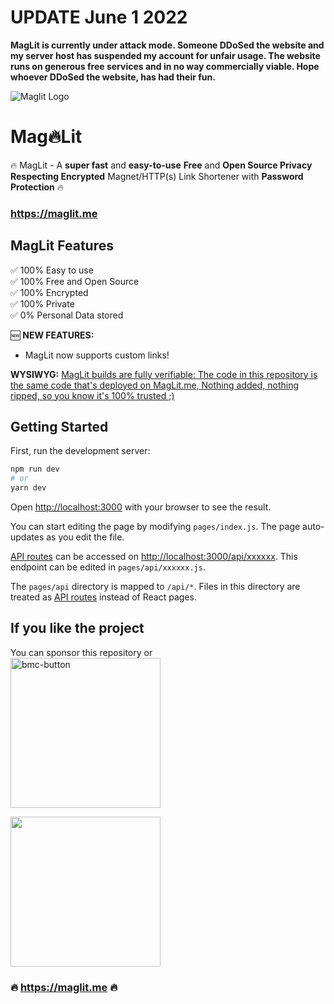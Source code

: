 # UPDATE June 1 2022
**MagLit is currently under attack mode. Someone DDoSed the website and my server host has suspended my account for unfair usage. The website runs on generous free services and in no way commercially viable. Hope whoever DDoSed the website, has had their fun.**

![Maglit Logo](https://user-images.githubusercontent.com/25067102/165503689-d1d9eb36-7f00-423b-bf38-89698deb9d3e.jpg)

# Mag🔥Lit
🔥 MagLit - A **super fast** and **easy-to-use** **Free** and **Open Source Privacy Respecting Encrypted** Magnet/HTTP(s) Link Shortener with **Password Protection** 🔥
### https://maglit.me

## MagLit Features

✅ 100% Easy to use\
✅ 100% Free and Open Source\
✅ 100% Encrypted\
✅ 100% Private\
✅ 0% Personal Data stored

🆕 **NEW FEATURES:**
- MagLit now supports custom links!

**WYSIWYG:** [MagLit builds are fully verifiable: The code in this repository is the same code that's deployed on MagLit.me, Nothing added, nothing ripped, so you know it's 100% trusted ;) ](https://github.com/NayamAmarshe/MagLit/deployments)
## Getting Started

First, run the development server:

```bash
npm run dev
# or
yarn dev
```

Open [http://localhost:3000](http://localhost:3000) with your browser to see the result.

You can start editing the page by modifying `pages/index.js`. The page auto-updates as you edit the file.

[API routes](https://nextjs.org/docs/api-routes/introduction) can be accessed on [http://localhost:3000/api/xxxxxx](http://localhost:3000/api/xxxxxx). This endpoint can be edited in `pages/api/xxxxxx.js`.

The `pages/api` directory is mapped to `/api/*`. Files in this directory are treated as [API routes](https://nextjs.org/docs/api-routes/introduction) instead of React pages.

## If you like the project
You can sponsor this repository or    
<a href="https://www.buymeacoffee.com/maglit">
<img width="240" alt="bmc-button" src="https://user-images.githubusercontent.com/25067102/154570688-9e143f2b-fee3-4b05-a9d2-a7a3013b2b51.png" />
</a>

<img width="240" src="https://user-images.githubusercontent.com/25067102/154571600-a0d030db-341d-4b21-b688-f3b6c5e7cd2e.jpg" />

### 🔥 https://maglit.me 🔥
